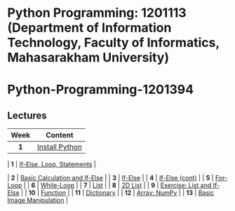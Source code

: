 # Python Programming: 1201113 (Department of Information Technology, Faculty of Informatics, Mahasarakham University)

# Python-Programming-1201394

## Lectures

| Week        | Content           |
| :-------------: |-------------|
| **1**     | [Install Python]([https://github.com/mrolarik/Python-Programming-1201394/blob/master/python_01.ipynb](https://github.com/mrolarik/python-programming-1201113/blob/main/Week1.ipynb)) |

| **1**     | [If-Else, Loop, Statements](https://github.com/mrolarik/Python-Programming-1201394/blob/master/python_01.ipynb) |

| **2**     | [Basic Calculation and If-Else]([https://github.com/mrolarik/Python-Programming-1201394/blob/master/python_02.ipynb](https://github.com/mrolarik/python-programming-1201113/blob/main/Week2.ipynb))      |
| **3** | [If-Else]([https://github.com/mrolarik/Python-Programming-1201394/blob/master/python_03.ipynb](https://github.com/mrolarik/python-programming-1201113/blob/main/Week3.ipynb))      |
| **4**   | [If-Else (cont)]([https://github.com/mrolarik/1-2562-selected-topics/blob/master/Selected-topics-02-Search.ipynb](https://github.com/mrolarik/python-programming-1201113/blob/main/Week4.ipynb)) |
| **5**   | [For-Loop]([https://github.com/mrolarik/Python-Programming-1201394/blob/master/python_04.ipynb](https://github.com/mrolarik/python-programming-1201113/blob/main/Week5.ipynb)) |
| **6**   | [While-Loop]([https://github.com/mrolarik/Python-Programming-1201394/blob/master/python_05.ipynb](https://github.com/mrolarik/python-programming-1201113/blob/main/Week6.ipynb)) |
| **7**   | [List]([https://github.com/mrolarik/Python-Programming-1201394/blob/master/python_06.ipynb](https://github.com/mrolarik/python-programming-1201113/blob/main/Week7.ipynb)) |
| **8**   | [2D List]([https://github.com/mrolarik/Python-Programming-1201394/blob/master/mysql.pdf](https://github.com/mrolarik/python-programming-1201113/blob/main/Week8.ipynb)) |
| **9**   | [Exercise: List and If-Else]([https://github.com/mrolarik/Python-Programming-1201394/blob/master/python_06.ipynb](https://github.com/mrolarik/python-programming-1201113/blob/main/Week9.ipynb)) |
| **10**   | [Function]([https://github.com/mrolarik/Python-Programming-1201394/blob/master/mysql.pdf](https://github.com/mrolarik/python-programming-1201113/blob/main/Week10.ipynb)) |
| **11**   | [Dictionary]([https://github.com/mrolarik/Python-Programming-1201394/blob/master/python_06.ipynb](https://github.com/mrolarik/python-programming-1201113/blob/main/Week11.ipynb)) |
| **12**   | [Array: NumPy]([https://github.com/mrolarik/Python-Programming-1201394/blob/master/mysql.pdf](https://github.com/mrolarik/python-programming-1201113/blob/main/Week12.ipynb)) |
| **13**   | [Basic Image Manipulation]([https://github.com/mrolarik/Python-Programming-1201394/blob/master/python_06.ipynb](https://github.com/mrolarik/python-programming-1201113/blob/main/Week13.ipynb)) |
